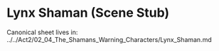 # Lynx Shaman (Scene Stub)

Canonical sheet lives in: ../../Act2/02_04_The_Shamans_Warning_Characters/Lynx_Shaman.md
